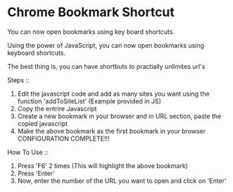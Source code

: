 Chrome Bookmark Shortcut
=================

You can now open bookmarks using key board shortcuts.

Using the power of JavaScript, you can now open bookmarks using keyboard shortcuts. 

The best thing is, you can have shortbuts to practially unlimites url's

Steps ::<br>
1. Edit the javascript code and add as many sites you want using the function 'addToSiteList' (Example provided in JS) <br>
2. Copy the entrire Javascript <br>
3. Create a new bookmark in your browser and in URL section, paste the copied javascript <br>
4. Make the above bookmark as the first bookmark in your browser <br>
CONFIGURATION COMPLETE!!! <br>

How To Use ::<br>
1. Press 'F6' 2 times (This will highlight the above bookmark) <br>
2. Press 'Enter' <br>
3. Now, enter the number of the URL you want to open and click on 'Enter' <br>



